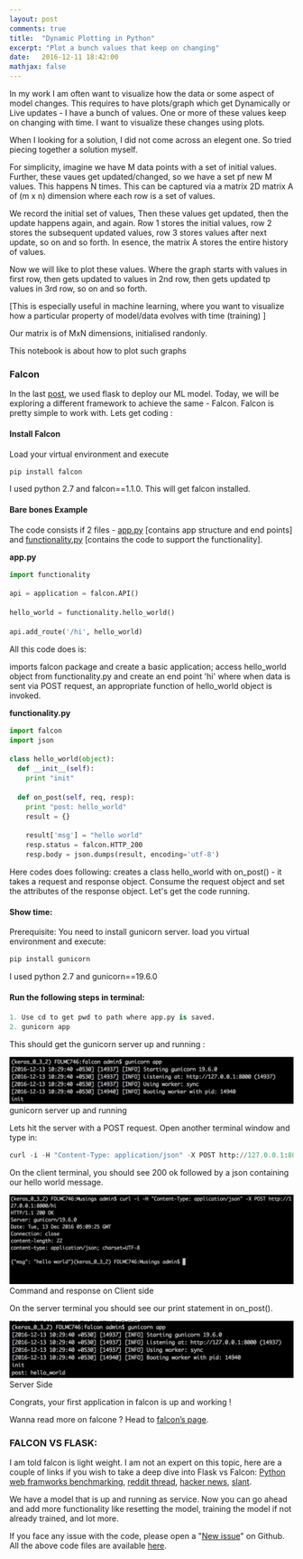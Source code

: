 ```yaml
---
layout: post
comments: true
title:  "Dynamic Plotting in Python"
excerpt: "Plot a bunch values that keep on changing"
date:   2016-12-11 18:42:00
mathjax: false
---
```


In my work I am often want to visualize how the data or some aspect of model changes. This requires to have plots/graph which get Dynamically or Live updates - I have a bunch of values. One or more of these values keep on changing with time. I want to visualize these changes using plots. 

When I looking for a solution, I did not come across an elegent one. So tried piecing together a solution myself.

For simplicity, imagine we have M data points with a set of initial values. Further, these vaues get updated/changed, so we have a set pf new M values. This happens N times. This can be captured via a matrix 2D matrix A of (m x n) dimension where each row is a set of values. 

We record the initial set of values, Then these values get updated, then the update happens again, and again. Row 1 stores the initial values, row 2 stores the subsequent updated values, row 3 stores values after next update, so on and so forth. In esence, the matrix A stores the entire history of values. 

Now we will like to plot these values. Where the graph starts with values in first row, then gets updated to values in 2nd row, then gets updated tp values in 3rd row, so on and so forth.

[This is especially useful in machine learning, where you want to visualize how a particular property of model/data evolves with time (training) ]

Our matrix is of MxN dimensions, initialised randonly. 






This notebook is about how to plot such graphs


### Falcon

In the last [post](https://anujgupta82.github.io/2016/11/04/deploying-ml-models-part-1/), we used flask to deploy our ML model. Today, we will be exploring a different framework to achieve the same - Falcon. Falcon is pretty simple to work with. Lets get coding :

#### Install Falcon

Load your virtual environment and execute

```python
pip install falcon
```

I used python 2.7 and falcon==1.1.0. This will get falcon installed.

#### Bare bones Example

The code consists if 2 files - [app.py](https://github.com/anujgupta82/Musings/blob/master/falcon/app.py) [contains app structure and end points] and [functionality.py](https://github.com/anujgupta82/Musings/blob/master/falcon/functionality.py) [contains the code to support the functionality].

__app.py__

```python
import functionality

api = application = falcon.API()

hello_world = functionality.hello_world()

api.add_route('/hi', hello_world)
```

All this code does is:

imports falcon package and create a basic application; access hello_world object from functionality.py and create an end point 'hi' where when data is sent via POST request, an appropriate function of hello_world object is invoked.

__functionality.py__

```python
import falcon
import json

class hello_world(object):
  def __init__(self):
    print "init"

  def on_post(self, req, resp):
    print "post: hello_world"
    result = {}

    result['msg'] = "hello world"
    resp.status = falcon.HTTP_200
    resp.body = json.dumps(result, encoding='utf-8')
```

Here codes does following: creates a class hello_world with on_post() - it takes a request and response object. Consume the request object and set the attributes of the response object. Let's get the code running.

#### Show time:
Prerequisite: You need to install gunicorn server. load you virtual environment and execute:

```python
pip install gunicorn
```

I used python 2.7 and gunicorn==19.6.0

#### Run the following steps in terminal:

```python
1. Use cd to get pwd to path where app.py is saved.
2. gunicorn app
```

This should get the gunicorn server up and running :

<div class="imgcap">
<img src="/assets/ml_models_2/image_1.png">
<div class="thecap">gunicorn server up and running</div>
</div>

Lets hit the server with a POST request. Open another terminal window and type in:

```python
curl -i -H "Content-Type: application/json" -X POST http://127.0.0.1:8000/hi
```

On the client terminal, you should see 200 ok followed by a json containing our hello world message.

<div class="imgcap">
<img src="/assets/ml_models_2/image_2.png">
<div class="thecap">Command and response on Client side</div>
</div>

On the server terminal you should see our print statement in on_post().

<div class="imgcap">
<img src="/assets/ml_models_2/image_3.png">
<div class="thecap">Server Side</div>
</div>

Congrats, your first application in falcon is up and working !

Wanna read more on falcone ? Head to [falcon’s page](http://falcon.readthedocs.io/en/stable/user/tutorial.html).

### FALCON VS FLASK:

I am told falcon is light weight. I am not an expert on this topic, here are a couple of links if you wish to take a deep dive into Flask vs Falcon: [Python web framworks benchmarking](http://klen.github.io/py-frameworks-bench/), [reddit thread](https://www.reddit.com/r/Python/comments/4rq19c/your_choice_of_rest_framework_flask_vs_falcon/), [hacker news](https://news.ycombinator.com/item?id=8835776), [slant](https://www.slant.co/versus/1398/1744/~flask_vs_falcon).


We have a model that is up and running as service. Now you can go ahead and add more functionality like resetting the model, training the model if not already trained, and lot more.

If you face any issue with the code, please open a "[New issue](https://github.com/anujgupta82/Musings/issues)" on Github. All the above code files are available [here](https://github.com/anujgupta82/Musings/tree/master/falcon).